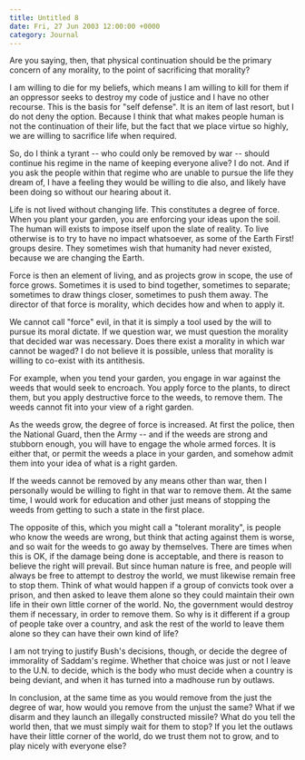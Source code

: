 ```yaml
---
title: Untitled 8
date: Fri, 27 Jun 2003 12:00:00 +0000
category: Journal
---
```


Are you saying, then, that physical continuation should be the primary
concern of any morality, to the point of sacrificing that morality?

I am willing to die for my beliefs, which means I am willing to kill for
them if an oppressor seeks to destroy my code of justice and I have no
other recourse.  This is the basis for "self defense".  It is an item of
last resort, but I do not deny the option.  Because I think that what
makes people human is not the continuation of their life, but the fact
that we place virtue so highly, we are willing to sacrifice life when
required.

So, do I think a tyrant -- who could only be removed by war -- should
continue his regime in the name of keeping everyone alive?  I do not.
And if you ask the people within that regime who are unable to pursue
the life they dream of, I have a feeling they would be willing to die
also, and likely have been doing so without our hearing about it.

Life is not lived without changing life.  This constitutes a degree of
force.  When you plant your garden, you are enforcing your ideas upon
the soil.  The human will exists to impose itself upon the slate of
reality.  To live otherwise is to try to have no impact whatsoever, as
some of the Earth First! groups desire.  They sometimes wish that
humanity had never existed, because we are changing the Earth.

Force is then an element of living, and as projects grow in scope, the
use of force grows.  Sometimes it is used to bind together, sometimes to
separate; sometimes to draw things closer, sometimes to push them away.
The director of that force is morality, which decides how and when to
apply it.

We cannot call "force" evil, in that it is simply a tool used by the
will to pursue its moral dictate.  If we question war, we must question
the morality that decided war was necessary.  Does there exist a
morality in which war cannot be waged?  I do not believe it is possible,
unless that morality is willing to co-exist with its antithesis.

For example, when you tend your garden, you engage in war against the
weeds that would seek to encroach.  You apply force to the plants, to
direct them, but you apply destructive force to the weeds, to remove
them.  The weeds cannot fit into your view of a right garden.

As the weeds grow, the degree of force is increased.  At first the
police, then the National Guard, then the Army -- and if the weeds are
strong and stubborn enough, you will have to engage the whole armed
forces.  It is either that, or permit the weeds a place in your garden,
and somehow admit them into your idea of what is a right garden.

If the weeds cannot be removed by any means other than war, then I
personally would be willing to fight in that war to remove them.  At the
same time, I would work for education and other just means of stopping
the weeds from getting to such a state in the first place.

The opposite of this, which you might call a "tolerant morality", is
people who know the weeds are wrong, but think that acting against them
is worse, and so wait for the weeds to go away by themselves.  There are
times when this is OK, if the damage being done is acceptable, and there
is reason to believe the right will prevail.  But since human nature is
free, and people will always be free to attempt to destroy the world, we
must likewise remain free to stop them.  Think of what would happen if a
group of convicts took over a prison, and then asked to leave them alone
so they could maintain their own life in their own little corner of the
world.  No, the government would destroy them if necessary, in order to
remove them.  So why is it different if a group of people take over a
country, and ask the rest of the world to leave them alone so they can
have their own kind of life?

I am not trying to justify Bush's decisions, though, or decide the
degree of immorality of Saddam's regime.  Whether that choice was just
or not I leave to the U.N. to decide, which is the body who must decide
when a country is being deviant, and when it has turned into a madhouse
run by outlaws.

In conclusion, at the same time as you would remove from the just the
degree of war, how would you remove from the unjust the same?  What if
we disarm and they launch an illegally constructed missile?  What do you
tell the world then, that we must simply wait for them to stop?  If you
let the outlaws have their little corner of the world, do we trust them
not to grow, and to play nicely with everyone else?


